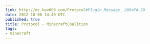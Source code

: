 ```yaml
---
link: http://mc.kev009.com/Protocol#Plugin_Message_.280xFA.29
date: 2012-10-08 14:40 UTC
published: true
title: Protocol - MinecraftCoalition
tags:
- minecraft
---
```



